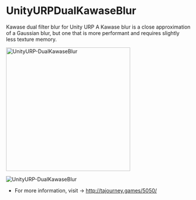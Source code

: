 # UnityURPDualKawaseBlur
Kawase dual filter blur for Unity URP
    A Kawase blur is a close approximation of a Gaussian blur, but one that is more performant and requires slightly less texture memory. 

<img width="339" alt="UnityURP-DualKawaseBlur" src="https://user-images.githubusercontent.com/89976115/150179462-a4e5367d-fa1e-4fcb-b241-f7aa868ca722.png">

![UnityURP-DualKawaseBlur](https://user-images.githubusercontent.com/89976115/150178636-bab4997c-1c3f-4ee0-b78f-9832e7b9fac5.gif)
- For more information, visit -> http://tajourney.games/5050/
